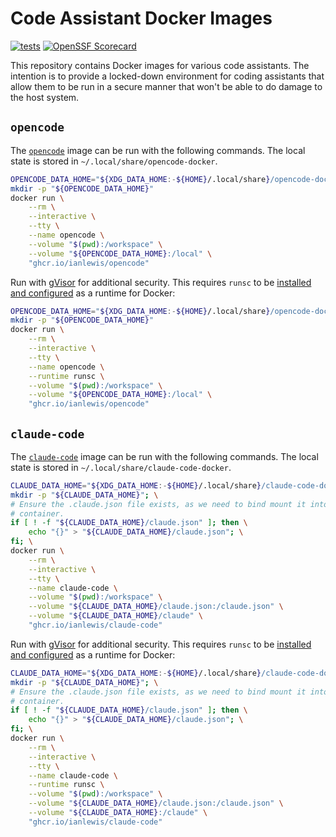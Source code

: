 # Code Assistant Docker Images

[![tests](https://github.com/ianlewis/coding-assistant-docker-images/actions/workflows/pre-submit.units.yml/badge.svg)](https://github.com/ianlewis/coding-assistant-docker-images/actions/workflows/pre-submit.units.yml)
[![OpenSSF Scorecard](https://api.securityscorecards.dev/projects/github.com/ianlewis/coding-assistant-docker-images/badge)](https://securityscorecards.dev/viewer/?uri=github.com%2Fianlewis%2Fcoding-assistant-docker-images)

This repository contains Docker images for various code assistants. The
intention is to provide a locked-down environment for coding assistants that
allow them to be run in a secure manner that won't be able to do damage to the
host system.

## `opencode`

The [`opencode`](https://github.com/sst/opencode) image can be run with the
following commands. The local state is stored in
`~/.local/share/opencode-docker`.

```bash
OPENCODE_DATA_HOME="${XDG_DATA_HOME:-${HOME}/.local/share}/opencode-docker"
mkdir -p "${OPENCODE_DATA_HOME}"
docker run \
    --rm \
    --interactive \
    --tty \
    --name opencode \
    --volume "$(pwd):/workspace" \
    --volume "${OPENCODE_DATA_HOME}:/local" \
    "ghcr.io/ianlewis/opencode"
```

Run with [gVisor](https://gvisor.dev/) for additional security. This requires
`runsc` to be [installed and
configured](https://gvisor.dev/docs/user_guide/install/) as a runtime for
Docker:

```bash
OPENCODE_DATA_HOME="${XDG_DATA_HOME:-${HOME}/.local/share}/opencode-docker"
mkdir -p "${OPENCODE_DATA_HOME}"
docker run \
    --rm \
    --interactive \
    --tty \
    --name opencode \
    --runtime runsc \
    --volume "$(pwd):/workspace" \
    --volume "${OPENCODE_DATA_HOME}:/local" \
    "ghcr.io/ianlewis/opencode"
```

## `claude-code`

The [`claude-code`](https://github.com/anthropics/claude-code) image can be run with the
following commands. The local state is stored in
`~/.local/share/claude-code-docker`.

```bash
CLAUDE_DATA_HOME="${XDG_DATA_HOME:-${HOME}/.local/share}/claude-code-docker"
mkdir -p "${CLAUDE_DATA_HOME}"; \
# Ensure the .claude.json file exists, as we need to bind mount it into the
# container.
if [ ! -f "${CLAUDE_DATA_HOME}/claude.json" ]; then \
    echo "{}" > "${CLAUDE_DATA_HOME}/claude.json"; \
fi; \
docker run \
    --rm \
    --interactive \
    --tty \
    --name claude-code \
    --volume "$(pwd):/workspace" \
    --volume "${CLAUDE_DATA_HOME}/claude.json:/claude.json" \
    --volume "${CLAUDE_DATA_HOME}/claude" \
    "ghcr.io/ianlewis/claude-code"
```

Run with [gVisor](https://gvisor.dev/) for additional security. This requires
`runsc` to be [installed and
configured](https://gvisor.dev/docs/user_guide/install/) as a runtime for
Docker:

```bash
CLAUDE_DATA_HOME="${XDG_DATA_HOME:-${HOME}/.local/share}/claude-code-docker"
mkdir -p "${CLAUDE_DATA_HOME}"; \
# Ensure the .claude.json file exists, as we need to bind mount it into the
# container.
if [ ! -f "${CLAUDE_DATA_HOME}/claude.json" ]; then \
    echo "{}" > "${CLAUDE_DATA_HOME}/claude.json"; \
fi; \
docker run \
    --rm \
    --interactive \
    --tty \
    --name claude-code \
    --runtime runsc \
    --volume "$(pwd):/workspace" \
    --volume "${CLAUDE_DATA_HOME}/claude.json:/claude.json" \
    --volume "${CLAUDE_DATA_HOME}:/claude" \
    "ghcr.io/ianlewis/claude-code"
```
